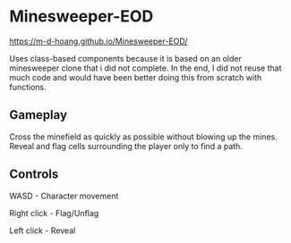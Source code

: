 # Minesweeper-EOD
https://m-d-hoang.github.io/Minesweeper-EOD/

Uses class-based components because it is based on an older minesweeper clone that i did not complete. In the end, I did not reuse that much code and would have been better doing this from scratch with functions. 

## Gameplay
Cross the minefield as quickly as possible without blowing up the mines. Reveal and flag cells surrounding the player only to find a path.

## Controls
WASD - Character movement

Right click - Flag/Unflag

Left click - Reveal


